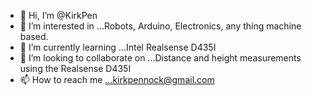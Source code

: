 - 👋 Hi, I’m @KirkPen
- 👀 I’m interested in ...Robots, Arduino, Electronics, any thing machine based.
- 🌱 I’m currently learning ...Intel Realsense D435I
- 💞️ I’m looking to collaborate on ...Distance and height measurements using the Realsense D435I
- 📫 How to reach me ...kirkpennock@gmail.com

<!---
KirkPen/KirkPen is a ✨ special ✨ repository because its `README.md` (this file) appears on your GitHub profile.
You can click the Preview link to take a look at your changes.
--->

